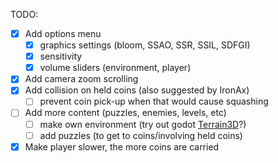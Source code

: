 TODO:
- [X] Add options menu
    - [X] graphics settings (bloom, SSAO, SSR, SSIL, SDFGI)
    - [X] sensitivity
    - [X] volume sliders (environment, player)
- [X] Add camera zoom scrolling
- [X] Add collision on held coins (also suggested by IronAx)
    - [ ] prevent coin pick-up when that would cause squashing
- [ ] Add more content (puzzles, enemies, levels, etc)
    - [ ] make own environment (try out godot [Terrain3D](https://github.com/TokisanGames/Terrain3D)?)
    - [ ] add puzzles (to get to coins/involving held coins)
- [X] Make player slower, the more coins are carried
